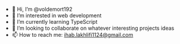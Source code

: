 - 👋 Hi, I’m @voldemort192
- 👀 I’m interested in web development 
- 🌱 I’m currently learning TypeScript
- 💞️ I’m looking to collaborate on whatever interesting projects ideas
- 📫 How to reach me: ihab.lakhlifi1124@gmail.com
